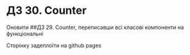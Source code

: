 # ДЗ 30. Counter

Оновити ##ДЗ 29. Counter, переписавши всі класові компоненти на функціональні

Сторінку задеплоїти на github pages